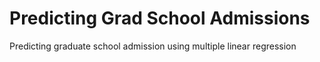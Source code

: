 # Predicting Grad School Admissions
Predicting graduate school admission using multiple linear regression
